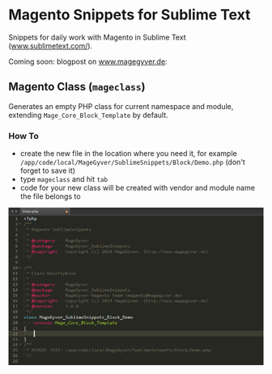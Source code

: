 Magento Snippets for Sublime Text
=================================

Snippets for daily work with Magento in Sublime Text (www.sublimetext.com/).

Coming soon: blogpost on www.magegyver.de:

## Magento Class (`mageclass`)

Generates an empty PHP class for current namespace and module, extending `Mage_Core_Block_Template` by default.

### How To

* create the new file in the location where you need it, for example `/app/code/local/MageGyver/SublimeSnippets/Block/Demo.php` (don't forget to save it)
* type `mageclass` and hit `tab`
* code for your new class will be created with vendor and module name the file belongs to

![snippet mageclass](i/snippet-mageclass.png "Backend with configuration options in english")
